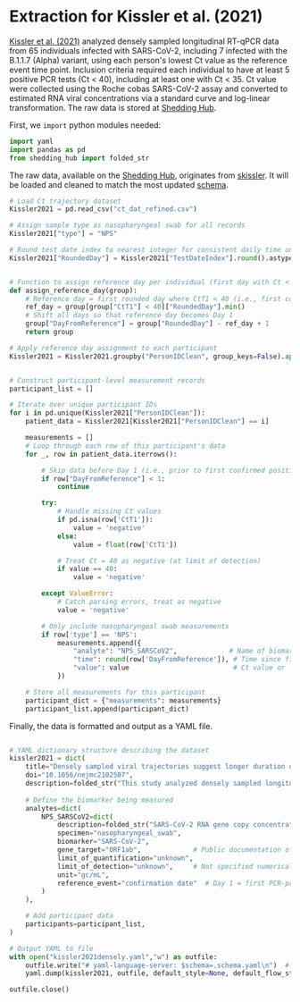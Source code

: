 # Extraction for Kissler et al. (2021)

[Kissler et al. (2021)](https://doi.org/10.1101/2021.02.16.21251535) analyzed densely sampled longitudinal RT-qPCR data from 65 individuals infected with SARS-CoV-2, including 7 infected with the B.1.1.7 (Alpha) variant, using each person's lowest Ct value as the reference event time point. Inclusion criteria required each individual to have at least 5 positive PCR tests (Ct < 40), including at least one with Ct < 35. Ct value were collected using the Roche cobas SARS-CoV-2 assay and converted to estimated RNA viral concentrations via a standard curve and log-linear transformation. The raw data is stored at [Shedding Hub](https://github.com/shedding-hub/shedding-hub/tree/main/data/kissler2021densely).

First, we `import` python modules needed:

```python
import yaml
import pandas as pd
from shedding_hub import folded_str
```

The raw data, available on the [Shedding Hub](https://github.com/shedding-hub/shedding-hub/tree/main/data/kissler2021densely), originates from [skissler](https://github.com/skissler/CtTrajectories_B117/tree/main/data). It will be loaded and cleaned to match the most updated [schema](https://github.com/shedding-hub/shedding-hub/blob/main/data/.schema.yaml).


```python
# Load Ct trajectory dataset
Kissler2021 = pd.read_csv("ct_dat_refined.csv")

# Assign sample type as nasopharyngeal swab for all records
Kissler2021["type"] = "NPS"

# Round test date index to nearest integer for consistent daily time units
Kissler2021["RoundedDay"] = Kissler2021["TestDateIndex"].round().astype(int)


# Function to assign reference day per individual (first day with Ct < 40)
def assign_reference_day(group):
    # Reference day = first rounded day where CtT1 < 40 (i.e., first confirmed positive)
    ref_day = group[group["CtT1"] < 40]["RoundedDay"].min()
    # Shift all days so that reference day becomes Day 1
    group["DayFromReference"] = group["RoundedDay"] - ref_day + 1
    return group

# Apply reference day assignment to each participant
Kissler2021 = Kissler2021.groupby("PersonIDClean", group_keys=False).apply(assign_reference_day)


# Construct participant-level measurement records
participant_list = []

# Iterate over unique participant IDs
for i in pd.unique(Kissler2021["PersonIDClean"]):
    patient_data = Kissler2021[Kissler2021["PersonIDClean"] == i]

    measurements = []
    # Loop through each row of this participant's data
    for _, row in patient_data.iterrows():

        # Skip data before Day 1 (i.e., prior to first confirmed positive)
        if row["DayFromReference"] < 1:
            continue

        try:
            # Handle missing Ct values
            if pd.isna(row['CtT1']):
                value = 'negative'
            else:
                value = float(row['CtT1']) 

            # Treat Ct = 40 as negative (at limit of detection)
            if value == 40:
                value = 'negative'

        except ValueError:
            # Catch parsing errors, treat as negative
            value = 'negative'

        # Only include nasopharyngeal swab measurements
        if row['type'] == 'NPS':
            measurements.append({
                "analyte": "NPS_SARSCoV2",             # Name of biomarker
                "time": round(row['DayFromReference']), # Time since first positive (Day 1 = reference)
                "value": value                          # Ct value or 'negative'
            })

    # Store all measurements for this participant
    participant_dict = {"measurements": measurements}
    participant_list.append(participant_dict)
```


Finally, the data is formatted and output as a YAML file.


```python

# YAML dictionary structure describing the dataset
kissler2021 = dict(
    title="Densely sampled viral trajectories suggest longer duration of acute infection with B.1.1.7 variant relative to non-B.1.1.7 SARS-CoV-2",
    doi="10.1056/nejmc2102507",
    description=folded_str("This study analyzed densely sampled longitudinal RT-qPCR data from 65 individuals infected with SARS-CoV-2, including 7 infected with the B.1.1.7 (Alpha) variant, using each person's lowest Ct value as the reference event time point. Inclusion criteria required each individual to have at least 5 positive PCR tests (Ct < 40), including at least one with Ct < 35. Ct value were collected using the Roche cobas SARS-CoV-2 assay and converted to estimated RNA viral concentrations via a standard curve and log-linear transformation.\n"),
    
    # Define the biomarker being measured
    analytes=dict(
        NPS_SARSCoV2=dict(
            description=folded_str("SARS-CoV-2 RNA gene copy concentration in nasopharynx samples. The concentration was quantified in gene copies per milliliter.\n"),
            specimen="nasopharyngeal_swab",   
            biomarker="SARS-CoV-2",           
            gene_target="ORF1ab",             # Public documentation of Roche cobas shows that Target 1 = ORF1ab and Target 2 = E gene
            limit_of_quantification="unknown",
            limit_of_detection="unknown",     # Not specified numerically; Ct=40 treated as cutoff
            unit="gc/mL",                     
            reference_event="confirmation date"  # Day 1 = first PCR-positive test (Ct < 40)
        )
    ),

    # Add participant data
    participants=participant_list,
)

# Output YAML to file
with open("kissler2021densely.yaml","w") as outfile:
    outfile.write("# yaml-language-server: $schema=.schema.yaml\n")  # Optional schema annotation
    yaml.dump(kissler2021, outfile, default_style=None, default_flow_style=False, sort_keys=False)

outfile.close()
```